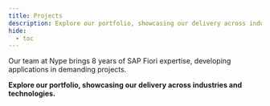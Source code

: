 ```yaml
---
title: Projects
description: Explore our portfolio, showcasing our delivery across industries and technologies.
hide:
  - toc
---
```


Our team at Nype brings 8 years of SAP Fiori expertise, developing applications in demanding projects. 

**Explore our portfolio, showcasing our delivery across industries and technologies.**
